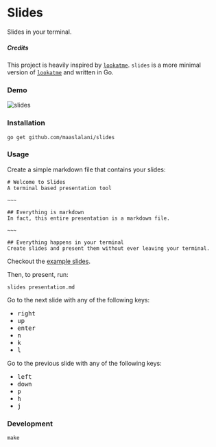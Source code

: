 # Slides

Slides in your terminal.

##### Credits
This project is heavily inspired by [`lookatme`](https://github.com/d0c-s4vage/lookatme).
`slides` is a more minimal version of [`lookatme`](https://github.com/d0c-s4vage/lookatme) and written in Go.

### Demo
![slides](../assets/slides.gif?raw=true)

### Installation
```
go get github.com/maaslalani/slides
```

### Usage
Create a simple markdown file that contains your slides:

```
# Welcome to Slides
A terminal based presentation tool

~~~

## Everything is markdown
In fact, this entire presentation is a markdown file.

~~~

## Everything happens in your terminal
Create slides and present them without ever leaving your terminal.

```

Checkout the [example slides](./examples).

Then, to present, run:
```
slides presentation.md
```

Go to the next slide with any of the following keys:
* <kbd>right</kbd>
* <kbd>up</kbd>
* <kbd>enter</kbd>
* <kbd>n</kbd>
* <kbd>k</kbd>
* <kbd>l</kbd>

Go to the previous slide with any of the following keys:
* <kbd>left</kbd>
* <kbd>down</kbd>
* <kbd>p</kbd>
* <kbd>h</kbd>
* <kbd>j</kbd>

### Development
```
make
```
